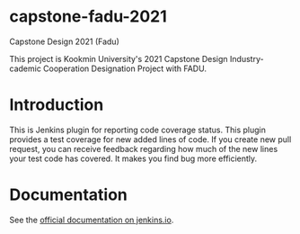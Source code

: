 # capstone-fadu-2021 
Capstone Design 2021 (Fadu) 

This project is Kookmin University's 2021 Capstone Design Industry-cademic Cooperation Designation Project with FADU. 

# Introduction 

This is Jenkins plugin for reporting code coverage status. This plugin provides a test coverage for new added lines of code. If you create new pull request, you can receive feedback regarding how much of the new lines your test code has covered. It makes you find bug more efficiently.

# Documentation

See the [official documentation on jenkins.io](https://jenkins.io/doc/book/pipeline/).
